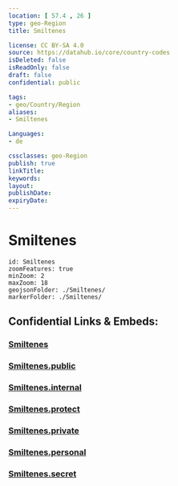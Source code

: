 ```yaml
---
location: [ 57.4 , 26 ] 
type: geo-Region
title: Smiltenes

license: CC BY-SA 4.0
source: https://datahub.io/core/country-codes
isDeleted: false
isReadOnly: false
draft: false
confidential: public

tags:
- geo/Country/Region
aliases:
- Smiltenes

Languages:
- de

cssclasses: geo-Region
publish: true
linkTitle: 
keywords: 
layout: 
publishDate: 
expiryDate: 
---
```


# Smiltenes

```leaflet
id: Smiltenes
zoomFeatures: true 
minZoom: 2 
maxZoom: 18
geojsonFolder: ./Smiltenes/
markerFolder: ./Smiltenes/
```


## Confidential Links & Embeds: 

### [Smiltenes](/_Standards/Earth/Continent/Europe/Europe~North/Latvia/Counties/Smiltenes.md) 

### [Smiltenes.public](/_public/Earth/Continent/Europe/Europe~North/Latvia/Counties/Smiltenes.public.md) 

### [Smiltenes.internal](/_internal/Earth/Continent/Europe/Europe~North/Latvia/Counties/Smiltenes.internal.md) 

### [Smiltenes.protect](/_protect/Earth/Continent/Europe/Europe~North/Latvia/Counties/Smiltenes.protect.md) 

### [Smiltenes.private](/_private/Earth/Continent/Europe/Europe~North/Latvia/Counties/Smiltenes.private.md) 

### [Smiltenes.personal](/_personal/Earth/Continent/Europe/Europe~North/Latvia/Counties/Smiltenes.personal.md) 

### [Smiltenes.secret](/_secret/Earth/Continent/Europe/Europe~North/Latvia/Counties/Smiltenes.secret.md)


